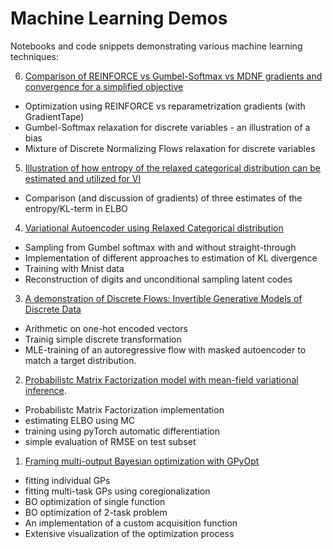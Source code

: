  # Machine Learning Demos

Notebooks and code snippets demonstrating various machine learning techniques:


6. [Comparison of REINFORCE vs Gumbel-Softmax vs MDNF gradients and convergence for a simplified objective](reinforce_vs_gumbelsoftmax_gradients.ipynb)
 * Optimization using REINFORCE vs reparametrization gradients (with GradientTape)
 * Gumbel-Softmax relaxation for discrete variables - an illustration of a bias
 * Mixture of Discrete Normalizing Flows relaxation for discrete variables
 
5. [Illustration of how entropy of the relaxed categorical distribution can be estimated and utilized for VI](entropy_of_relaxed_categorical_distribution.ipynb)
 * Comparison (and discussion of gradients) of three estimates of the entropy/KL-term in ELBO 

4. [Variational Autoencoder using Relaxed Categorical distribution](vae_relaxed_categorical.ipynb)
 * Sampling from Gumbel softmax with and without straight-through
 * Implementation of different approaches to estimation of KL divergence
 * Training with Mnist data
 * Reconstruction of digits and unconditional sampling latent codes

3. [A demonstration of Discrete Flows: Invertible Generative Models of Discrete Data](discrete_flows.ipynb)
 * Arithmetic on one-hot encoded vectors
 * Trainig simple discrete transformation
 * MLE-training of an autoregressive flow with masked autoencoder to match a target distribution.

2. [Probabilistc Matrix Factorization model with mean-field variational inference](probabilisitc_matrix_factorization_vi.ipynb).
 * Probabilistc Matrix Factorization implementation
 * estimating ELBO using MC
 * training using pyTorch automatic differentiation
 * simple evaluation of RMSE on test subset 

1. [Framing multi-output Bayesian optimization with GPyOpt](multi-task_bayesian_optimization_demo.ipynb)
 * fitting individual GPs 
 * fitting multi-task GPs using coregionalization
 * BO optimization of single function
 * BO optimization of 2-task problem
 * An implementation of a custom acquisition function
 * Extensive visualization of the optimization process
